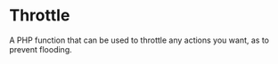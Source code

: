 Throttle
========

A PHP function that can be used to throttle any actions you want, as to prevent flooding.